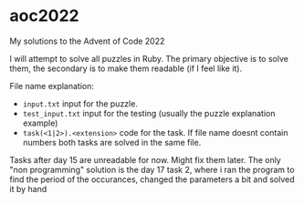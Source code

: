 # aoc2022
My solutions to the Advent of Code 2022

I will attempt to solve all puzzles in Ruby. The primary objective is to solve them, the secondary is to make them readable (if I feel like it).

File name explanation:
* `input.txt` input for the puzzle.
* `test_input.txt` input for the testing (usually the puzzle explanation example)
* `task(<1|2>).<extension>` code for the task. If file name doesnt contain numbers both tasks are solved in the same file.

Tasks after day 15 are unreadable for now. Might fix them later.
The only "non programming" solution is the day 17 task 2, where i ran the program to find the period of the occurances, changed the parameters a bit and solved it by hand